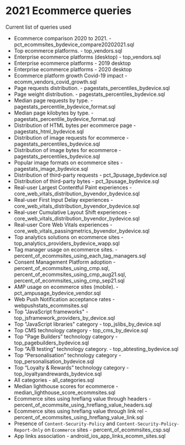# 2021 Ecommerce queries

<!--
  This directory contains all of the 2021 Ecommerce chapter queries.

  Each query should have a corresponding `metric_name.sql` file.
  Note that readers are linked to this directory, so try to make the SQL file names descriptive for easy browsing.

  Analysts: if helpful, you can use this README to give additional info about the queries.
-->

Current list of queries used

* Ecommerce comparison 2020 to 2021. - pct_ecommsites_bydevice_compare20202021.sql
* Top ecommerce platforms. - top_vendors.sql
* Enterprise ecommerce platforms (desktop) - top_vendors.sql
* Enterprise ecommerce platforms - 2019 desktop
* Enterprise ecommerce platforms - 2020 desktop
* Ecommerce platform growth Covid-19 impact - ecomm_vendors_covid_growth.sql
* Page requests distribution. - pagestats_percentiles_bydevice.sql
* Page weight distribution. - pagestats_percentiles_bydevice.sql
* Median page requests by type. - pagestats_percentile_bydevice_format.sql
* Median page kilobytes by type. - pagestats_percentile_bydevice_format.sql
* Distribution of HTML bytes per ecommerce page - pagestats_html_bydevice.sql
* Distribution of image requests for ecommerce - pagestats_percentiles_bydevice.sql
* Distribution of image bytes for ecommerce - pagestats_percentiles_bydevice.sql
* Popular image formats on ecommerce sites - pagestats_image_bydevice.sql
* Distribution of third-party requests - pct_3pusage_bydevice.sql
* Distribution of third-party bytes - pct_3pusage_bydevice.sql
* Real-user Largest Contentful Paint experiences - core_web_vitals_distribution_byvendor_bydevice.sql
* Real-user First Input Delay experiences - core_web_vitals_distribution_byvendor_bydevice.sql
* Real-user Cumulative Layout Shift experiences - core_web_vitals_distribution_byvendor_bydevice.sql
* Real-user Core Web Vitals experiences - core_web_vitals_passingmetrics_byvendor_bydevice.sql
* Top analytics solutions on ecommerce sites - top_analytics_providers_bydevice_wapp.sql
* Tag manager usage on ecommerce sites. - percent_of_ecommsites_using_each_tag_managers.sql
* Consent Management Platform adoption - percent_of_ecommsites_using_cmp.sql, percent_of_ecommsites_using_cmp_aug21.sql, percent_of_ecommsites_using_cmp_sep21.sql
* AMP usage on ecommerce sites (mobile). - pct_ampusage_bydevice_vendor.sql
* Web Push Notification acceptance rates - webpushstats_ecommsites.sql
* Top "JavaScript frameworks" - top_jsframework_providers_by_device.sql
* Top "JavaScript libraries" category - top_jslibs_by_device.sql
* Top CMS technology category - top_cms_by_device.sql
* Top "Page Builders” technology category - top_pagebuilders_bydevice.sql
* Top “A/B testing” technology category. - top_abtesting_bydevice.sql
* Top “Personalisation” technology category - top_personalisation_bydevice.sql
* Top “Loyalty & Rewards” technology category - top_loyaltyandrewards_bydevice.sql
* All categories - all_categories.sql
* Median lighthouse scores for ecommerce - median_lighthouse_score_ecommsites.sql
* Ecommerce sites using hreflang value through headers - percent_of_ecommsite_using_hreflang_value_headers.sql
* Ecommerce sites using hreflang value through link rel - percent_of_ecommsites_using_hreflang_value_link.sql
* Presence of `Content-Security-Policy` and `Content-Security-Policy-Report-Only` on `Ecommerce` sites - percent_of_ecommsites_csp.sql
* App links association - android_ios_app_links_ecomm_sites.sql
